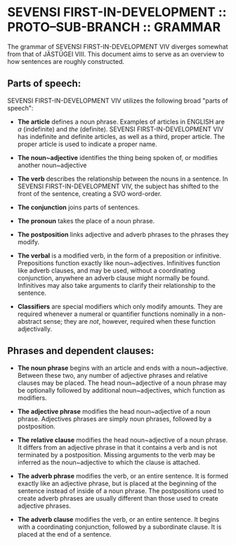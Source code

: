#  SEVENSI FIRST-IN-DEVELOPMENT :: PROTO–SUB-BRANCH :: GRAMMAR  #

The grammar of SEVENSI FIRST-IN-DEVELOPMENT VIV diverges somewhat from that of JÄSTŪGEI VIII.
This document aims to serve as an overview to how sentences are roughly constructed.

##  Parts of speech:  ##

SEVENSI FIRST-IN-DEVELOPMENT VIV utilizes the following broad "parts of speech":

-   __The article__ defines a noun phrase.
    Examples of articles in ENGLISH are *a* (indefinite) and *the* (definite).
    SEVENSI FIRST-IN-DEVELOPMENT VIV has indefinite and definite articles, as well as a third, proper article.
    The proper article is used to indicate a proper name.

-   __The noun~adjective__ identifies the thing being spoken of, or modifies another noun~adjective

-   __The verb__ describes the relationship between the nouns in a sentence.
    In SEVENSI FIRST-IN-DEVELOPMENT VIV, the subject has shifted to the front of the sentence, creating a SVO word-order.

-   __The conjunction__ joins parts of sentences.

-   __The pronoun__ takes the place of a noun phrase.

-   __The postposition__ links adjective and adverb phrases to the phrases they modify.

-   __The verbal__ is a modified verb, in the form of a preposition or infinitive.
    Prepositions function exactly like noun~adjectives.
    Infinitives function like adverb clauses, and may be used, without a coordinating conjunction, anywhere an adverb clause might normally be found.
    Infinitives may also take arguments to clarify their relationship to the sentence.

-   __Classifiers__ are special modifiers which only modify amounts.
    They are required whenever a numeral or quantifier functions nominally in a non-abstract sense; they are *not*, however, required when these function adjectivally.

##  Phrases and dependent clauses:  ##

-   __The noun phrase__ begins with an article and ends with a noun~adjective.
    Between these two, any number of adjective phrases and relative clauses may be placed.
    The head noun~adjective of a noun phrase may be optionally followed by additional noun~adjectives, which function as modifiers.

-   __The adjective phrase__ modifies the head noun~adjective of a noun phrase.
    Adjectives phrases are simply noun phrases, followed by a postposition.

-   __The relative clause__ modifies the head noun~adjective of a noun phrase.
    It differs from an adjective phrase in that it contains a verb and is not terminated by a postposition.
    Missing arguments to the verb may be inferred as the noun~adjective to which the clause is attached.

-   __The adverb phrase__ modifies the verb, or an entire sentence.
    It is formed exactly like an adjective phrase, but is placed at the beginning of the sentence instead of inside of a noun phrase.
    The postpositions used to create adverb phrases are usually different than those used to create adjective phrases.

-   __The adverb clause__ modifies the verb, or an entire sentence.
    It begins with a coordinating conjunction, followed by a subordinate clause.
    It is placed at the end of a sentence.
